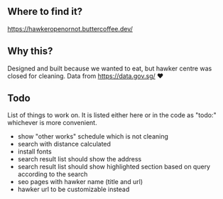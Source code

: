## Where to find it?
https://hawkeropenornot.buttercoffee.dev/

## Why this?
Designed and built because we wanted to eat, but hawker centre was closed for cleaning. Data from https://data.gov.sg/ ♥

## Todo
List of things to work on. It is listed either here or in the code as "todo:" whichever is more convenient.
- show "other works" schedule which is not cleaning
- search with distance calculated
- install fonts
- search result list should show the address
- search result list should show highlighted section based on query according to the search
- seo pages with hawker name (title and url)
- hawker url to be customizable instead
